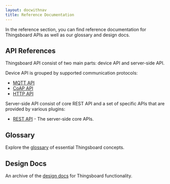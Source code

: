 ```yaml
---
layout: docwithnav
title: Reference Documentation
---
```


In the reference section, you can find reference documentation for Thingsboard APIs as well as our glossary and design docs. 

## API References

Thingsboard API consist of two main parts: device API and server-side API. 

Device API is grouped by supported communication protocols:

* [MQTT API](/docs/reference/mqtt-api)
* [CoAP API](/docs/reference/coap-api)
* [HTTP API](/docs/reference/http-api)

Server-side API consist of core REST API and a set of specific APIs that are provided by various plugins:

 * [REST API](/docs/reference/rest-api) - The server-side core APIs.

## Glossary

Explore the [glossary](/docs/reference/glossary) of essential Thingsboard concepts.

## Design Docs

An archive of the [design docs](/docs/reference/design) for Thingsboard functionality.
